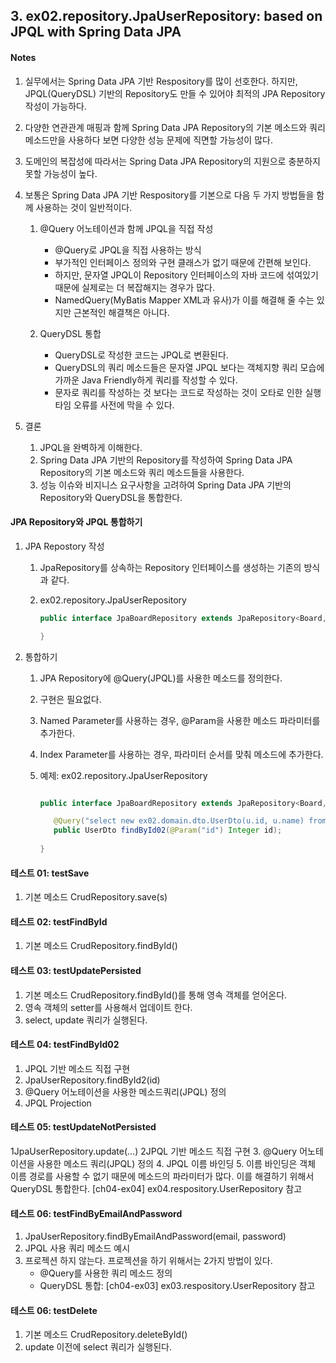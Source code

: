 ## 3. ex02.repository.JpaUserRepository: based on JPQL with Spring Data JPA

#### Notes

1. 실무에서는 Spring Data JPA 기반 Respository를 많이 선호한다. 하지만, JPQL(QueryDSL) 기반의 Repository도 만들 수 있어야 최적의 JPA Repository 작성이
   가능하다.
2. 다양한 연관관계 매핑과 함께 Spring Data JPA Repository의 기본 메소드와 쿼리 메소드만을 사용하다 보면 다양한 성능 문제에 직면할 가능성이 많다.
3. 도메인의 복잡성에 따라서는 Spring Data JPA Repository의 지원으로 충분하지 못할 가능성이 높다.
4. 보통은 Spring Data JPA 기반 Respository를 기본으로 다음 두 가지 방법들을 함께 사용하는 것이 일반적이다.

    1) @Query 어노테이션과 함께 JPQL을 직접 작성
        - @Query로 JPQL을 직접 사용하는 방식
        - 부가적인 인터페이스 정의와 구현 클래스가 없기 때문에 간편해 보인다.
        - 하지만, 문자열 JPQL이 Repository 인터페이스의 자바 코드에 섞여있기 때문에 실제로는 더 복잡해지는 경우가 많다.
        - NamedQuery(MyBatis Mapper XML과 유사)가 이를 해결해 줄 수는 있지만 근본적인 해결책은 아니다.

    2) QueryDSL 통합
        - QueryDSL로 작성한 코드는 JPQL로 변환된다.
        - QueryDSL의 쿼리 메소드들은 문자열 JPQL 보다는 객체지향 쿼리 모습에 가까운 Java Friendly하게 쿼리를 작성할 수 있다.
        - 문자로 쿼리를 작성하는 것 보다는 코드로 작성하는 것이 오타로 인한 실행타임 오류를 사전에 막을 수 있다.

5. 결론
    1) JPQL을 완벽하게 이해한다.
    2) Spring Data JPA 기반의 Repository를 작성하여 Spring Data JPA Repository의 기본 메소드와 쿼리 메소드들을 사용한다.
    3) 성능 이슈와 비지니스 요구사항을 고려하여 Spring Data JPA 기반의 Repository와 QueryDSL을 통합한다.

#### JPA Repository와 JPQL 통합하기

1. JPA Repostory 작성
    1) JpaRepository를 상속하는 Repository 인터페이스를 생성하는 기존의 방식과 같다.
    2) ex02.repository.JpaUserRepository

       ```java
       public interface JpaBoardRepository extends JpaRepository<Board, Integer> {
       
       }
       
       ```

2. 통합하기
    1) JPA Repository에 @Query(JPQL)를 사용한 메소드를 정의한다.
    2) 구현은 필요없다.
    3) Named Parameter를 사용하는 경우, @Param을 사용한 메소드 파라미터를 추가한다.
    4) Index Parameter를 사용하는 경우, 파라미터 순서를 맞춰 메소드에 추가한다.
    5) 예제: ex02.repository.JpaUserRepository

       ```java
       
       public interface JpaBoardRepository extends JpaRepository<Board, Long>, QuerydslBoardRepository {
       
          @Query("select new ex02.domain.dto.UserDto(u.id, u.name) from User u where u.id=:id")
          public UserDto findById02(@Param("id") Integer id);
     
       }
       
       ```

#### 테스트 01: testSave

1. 기본 메소드 CrudRepository.save(s)

#### 테스트 02: testFindById

1. 기본 메소드 CrudRepository.findById()

#### 테스트 03: testUpdatePersisted

1. 기본 메소드 CrudRepository.findById()를 통해 영속 객체를 얻어온다.
2. 영속 객체의 setter를 사용해서 업데이트 한다.
3. select, update 쿼리가 실행된다. 

#### 테스트 04: testFindById02

1. JPQL 기반 메소드 직접 구현
2. JpaUserRepository.findById2(id)
3. @Query 어노테이션을 사용한 메소드쿼리(JPQL) 정의
4. JPQL Projection

#### 테스트 05: testUpdateNotPersisted

1JpaUserRepository.update(...)
2JPQL 기반 메소드 직접 구현
3. @Query 어노테이션을 사용한 메소드 쿼리(JPQL) 정의
4. JPQL 이름 바인딩
5. 이름 바인딩은 객체 이름 경로를 사용할 수 없기 때문에 메소드의 파라미터가 많다. 이를 해결하기 위해서 QueryDSL 통합한다. [ch04-ex04] ex04.respository.UserRepository 참고

#### 테스트 06: testFindByEmailAndPassword

1. JpaUserRepository.findByEmailAndPassword(email, password)
2. JPQL 사용 쿼리 메소드 예시 
3. 프로젝션 하지 않는다. 프로젝션을 하기 위해서는 2가지 방법이 있다.
   - @Query를 사용한 쿼리 메소드 정의
   - QueryDSL 통합: [ch04-ex03] ex03.respository.UserRepository 참고

#### 테스트 06: testDelete

1. 기본 메소드 CrudRepository.deleteById()
2. update 이전에 select 쿼리가 실행된다.